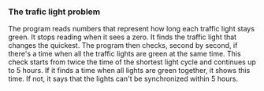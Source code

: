 ### The trafic light problem

The program reads numbers that represent how long each traffic light stays green. It stops reading when it sees a zero. It finds the traffic light that changes the quickest. The program then checks, second by second, if there's a time when all the traffic lights are green at the same time. This check starts from twice the time of the shortest light cycle and continues up to 5 hours. If it finds a time when all lights are green together, it shows this time. If not, it says that the lights can't be synchronized within 5 hours.

